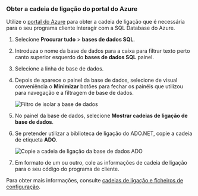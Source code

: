 
<!--
includes/sql-database-include-connection-string-20-portalshots.md

Latest Freshness check:  2015-09-02 , GeneMi.

## Connection string
-->


### <a name="obtain-the-connection-string-from-the-azure-portal"></a>Obter a cadeia de ligação do portal do Azure
Utilize o [portal do Azure](https://portal.azure.com/) para obter a cadeia de ligação que é necessária para o seu programa cliente interagir com a SQL Database do Azure. 

1. Selecione **Procurar tudo** > **bases de dados SQL**.

2. Introduza o nome da base de dados para a caixa para filtrar texto perto canto superior esquerdo do **bases de dados SQL** painel.

3. Selecione a linha de base de dados.

4. Depois de aparece o painel da base de dados, selecione de visual conveniência o **Minimizar** botões para fechar os painéis que utilizou para navegação e a filtragem de base de dados. 
   
    ![Filtro de isolar a base de dados][10-FilterDatabase]
5. No painel da base de dados, selecione **Mostrar cadeias de ligação de base de dados**.

6. Se pretender utilizar a biblioteca de ligação do ADO.NET, copie a cadeia de etiqueta **ADO**. 
   
    ![Copie a cadeia de ligação da base de dados ADO][20-CopyAdoConnectionString]
7. Em formato de um ou outro, cole as informações de cadeia de ligação para o seu código do programa de cliente.

Para obter mais informações, consulte [cadeias de ligação e ficheiros de configuração](http://msdn.microsoft.com/library/ms254494.aspx).

<!-- Image references. -->

[10-FilterDatabase]: ./media/sql-database-include-connection-string-20-portalshots/connqry-connstr-a.png

[20-CopyAdoConnectionString]: ./media/sql-database-include-connection-string-20-portalshots/connqry-connstr-b.png


<!--
These three includes/ files are a sequenced set, but you can pick and choose:

includes/sql-database-include-connection-string-20-portalshots.md
includes/sql-database-include-connection-string-30-compare.md
includes/sql-database-include-connection-string-40-config.md
-->
